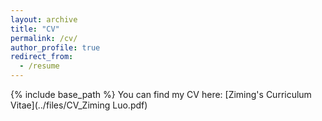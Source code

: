 ```yaml
---
layout: archive
title: "CV"
permalink: /cv/
author_profile: true
redirect_from:
  - /resume
---
```


{% include base_path %}
You can find my CV here: [Ziming's Curriculum Vitae](../files/CV_Ziming Luo.pdf)
